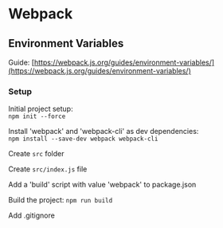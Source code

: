 # Webpack

## Environment Variables

Guide: [https://webpack.js.org/guides/environment-variables/](https://webpack.js.org/guides/environment-variables/)

### Setup
Initial project setup:  
`npm init --force`

Install 'webpack' and 'webpack-cli' as dev dependencies:  
`npm install --save-dev webpack webpack-cli`

Create `src` folder

Create `src/index.js` file

Add a 'build' script with value 'webpack' to package.json

Build the project:
`npm run build`

Add .gitignore
